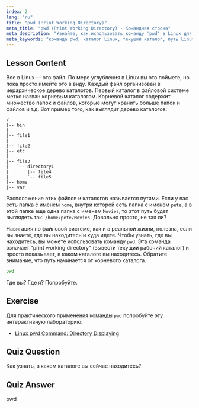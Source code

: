```yaml
---
index: 2
lang: "ru"
title: "pwd (Print Working Directory)"
meta_title: "pwd (Print Working Directory) - Командная строка"
meta_description: "Узнайте, как использовать команду 'pwd' в Linux для вывода текущего рабочего каталога. Изучите пути файловой системы Linux и навигацию для начинающих."
meta_keywords: "команда pwd, каталог Linux, текущий каталог, путь Linux, учебник Linux, Linux для начинающих, руководство по Linux"
---
```


## Lesson Content

Все в Linux — это файл. По мере углубления в Linux вы это поймете, но пока просто имейте это в виду. Каждый файл организован в иерархическое дерево каталогов. Первый каталог в файловой системе метко назван корневым каталогом. Корневой каталог содержит множество папок и файлов, которые могут хранить больше папок и файлов и т.д. Вот пример того, как выглядит дерево каталогов:

```plaintext
/
|-- bin
|
|-- file1
|
|-- file2
|-- etc
|
|-- file3
|   `-- directory1
|       |-- file4
|       `-- file5
|-- home
|-- var
```

Расположение этих файлов и каталогов называется путями. Если у вас есть папка с именем `home`, внутри которой есть папка с именем `pete`, а в этой папке еще одна папка с именем `Movies`, то этот путь будет выглядеть так: `/home/pete/Movies`. Довольно просто, не так ли?

Навигация по файловой системе, как и в реальной жизни, полезна, если вы знаете, где вы находитесь и куда идете. Чтобы узнать, где вы находитесь, вы можете использовать команду `pwd`. Эта команда означает "print working directory" (вывести текущий рабочий каталог) и просто показывает, в каком каталоге вы находитесь. Обратите внимание, что путь начинается от корневого каталога.

```bash
pwd
```

Где вы? Где я? Попробуйте.

## Exercise

Для практического применения команды `pwd` попробуйте эту интерактивную лабораторию:

- [Linux pwd Command: Directory Displaying](https://labex.io/ru/labs/linux-linux-pwd-command-directory-displaying-209734)

## Quiz Question

Как узнать, в каком каталоге вы сейчас находитесь?

## Quiz Answer

pwd
